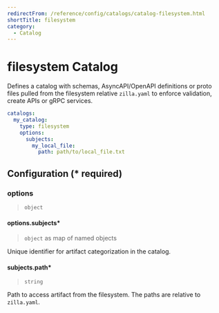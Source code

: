 ```yaml
---
redirectFrom: /reference/config/catalogs/catalog-filesystem.html
shortTitle: filesystem
category:
  - Catalog
---
```


# filesystem Catalog

Defines a catalog with schemas, AsyncAPI/OpenAPI definitions or proto files pulled from the filesystem relative `zilla.yaml` to enforce validation, create APIs or gRPC services.

```yaml {2}
catalogs:
  my_catalog:
    type: filesystem
    options:
      subjects:
        my_local_file:
          path: path/to/local_file.txt
```

## Configuration (\* required)

### options

> `object`

#### options.subjects\*

> `object` as map of named objects

Unique identifier for artifact categorization in the catalog.

#### subjects.path\*

> `string`

Path to access artifact from the filesystem. The paths are relative to `zilla.yaml`.
